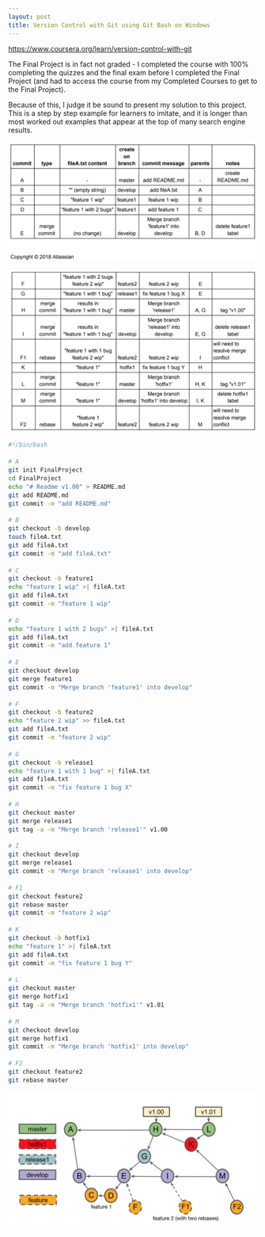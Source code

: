 ```yaml
---
layout: post
title: Version Control with Git using Git Bash on Windows
---
```


<https://www.coursera.org/learn/version-control-with-git>

The Final Project is in fact not graded - I completed the course with 100% completing the quizzes and the final exam before I completed
the Final Project (and had to access the course from my Completed Courses to get to the Final Project).

Because of this, I judge it be sound to present my solution to this project. This is a step by step example for learners to imitate,
and it is longer than most worked out examples that appear at the top of many search engine results.

[![© 2018 Atlassian](/assets/images/screenshots/FP1.png)](https://www.coursera.org/learn/version-control-with-git)

[![© 2018 Atlassian](/assets/images/screenshots/FP2.png)](https://www.coursera.org/learn/version-control-with-git)

```bash
#!/bin/bash

# A
git init FinalProject
cd FinalProject
echo "# Readme v1.00" > README.md
git add README.md
git commit -m "add README.md"

# B
git checkout -b develop
touch fileA.txt
git add fileA.txt
git commit -m "add fileA.txt"

# C
git checkout -b feature1
echo "feature 1 wip" >| fileA.txt
git add fileA.txt
git commit -m "feature 1 wip"

# D
echo "feature 1 with 2 bugs" >| fileA.txt
git add fileA.txt
git commit -m "add feature 1"

# E
git checkout develop
git merge feature1
git commit -m "Merge branch 'feature1' into develop"

# F
git checkout -b feature2
echo "feature 2 wip" >> fileA.txt
git add fileA.txt
git commit -m "feature 2 wip"

# G
git checkout -b release1
echo "feature 1 with 1 bug" >| fileA.txt
git add fileA.txt
git commit -m "fix feature 1 bug X"

# H
git checkout master
git merge release1
git tag -a -m "Merge branch 'release1'" v1.00

# I
git checkout develop
git merge release1
git commit -m "Merge branch 'release1' into develop"

# F1
git checkout feature2
git rebase master
git commit -m "feature 2 wip"

# K
git checkout -b hotfix1
echo "feature 1" >| fileA.txt
git add fileA.txt
git commit -m "fix feature 1 bug Y"

# L
git checkout master
git merge hotfix1
git tag -a -m "Merge branch 'hotfix1'" v1.01

# M
git checkout develop
git merge hotfix1
git commit -m "Merge branch 'hotfix1' into develop"

# F2
git checkout feature2
git rebase master
```

[![Commit graph. © 2018 Atlassian](/assets/images/screenshots/FP3.png)](https://www.coursera.org/learn/version-control-with-git)